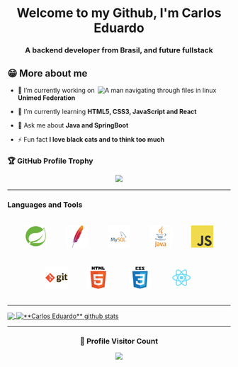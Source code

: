 # <center>Welcome to my Github, I'm Carlos Eduardo</center>

### <center>A backend developer from Brasil, and future fullstack</center>

## 😁 More about me

<img align="right" width="300" alt="A man navigating through files in linux" src="https://i2.wp.com/allhtaccess.info/wp-content/uploads/2018/03/programming.gif?fit=1281%2C716&ssl=1" />

- 🔭 I’m currently working on **Unimed Federation**

- 🌱 I’m currently learning **HTML5, CSS3, JavaScript and React**

- 💬 Ask me about **Java and SpringBoot**

- ⚡ Fun fact **I love black cats and to think too much**

### 🏆 GitHub Profile Trophy

<p align="center">

  <img width=800 src="https://github-profile-trophy.vercel.app/?username=carlos-gcorrea&column=8&theme=darkhub&no-frame=true&no-bg=true"/>

</p>

---

### Languages and Tools

<p align="center">
<img height="50" style="padding:20px 20px" src="https://raw.githubusercontent.com/github/explore/80688e429a7d4ef2fca1e82350fe8e3517d3494d/topics/spring-boot/spring-boot.png">
<img height="50" style="padding:20px 20px" src="https://raw.githubusercontent.com/github/explore/80688e429a7d4ef2fca1e82350fe8e3517d3494d/topics/maven/maven.png">
<img height="50" style="padding:20px 20px" src="https://raw.githubusercontent.com/github/explore/80688e429a7d4ef2fca1e82350fe8e3517d3494d/topics/mysql/mysql.png">
<img height="50" style="padding:20px 20px" src="https://raw.githubusercontent.com/github/explore/80688e429a7d4ef2fca1e82350fe8e3517d3494d/topics/java/java.png">
<img height="50" style="padding:20px 20px" src="https://raw.githubusercontent.com/github/explore/80688e429a7d4ef2fca1e82350fe8e3517d3494d/topics/javascript/javascript.png">
<img height="50" style="padding:20px 20px" src="https://raw.githubusercontent.com/github/explore/80688e429a7d4ef2fca1e82350fe8e3517d3494d/topics/git/git.png">
<img height="50" style="padding:20px 20px" src="https://raw.githubusercontent.com/github/explore/80688e429a7d4ef2fca1e82350fe8e3517d3494d/topics/html/html.png">
<img height="50" style="padding:20px 20px" src="https://raw.githubusercontent.com/github/explore/80688e429a7d4ef2fca1e82350fe8e3517d3494d/topics/css/css.png">
<img height="50" style="padding:20px 20px" src="https://raw.githubusercontent.com/github/explore/80688e429a7d4ef2fca1e82350fe8e3517d3494d/topics/react/react.png">
</p>

---

<a href="https://github.com/Gurupreet">
  <img align="center" src="https://github-readme-stats.vercel.app/api/top-langs/?username=carlos-gcorrea&theme=dracula&hide_langs_below=1" />
</a>

<a href="https://github.com/Gurupreet">
 <img align="center" src="https://github-readme-stats.vercel.app/api?username=carlos-gcorrea&show_icons=true&theme=dracula&line_height=27" alt="**Carlos Eduardo** github stats"/>
</a>

---

</p>
<div style="text-align:center">

<div align=center>
  <h3><b>📍 Profile Visitor Count</b></h3>
</div>
    
<p align="center" >   
  <img src="https://profile-counter.glitch.me/carlos-gcorrea/count.svg" />  
</p>





